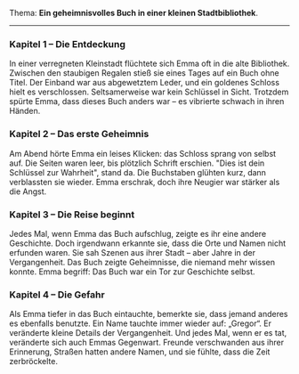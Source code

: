 Thema: **Ein geheimnisvolles Buch in einer kleinen Stadtbibliothek**.

---

### Kapitel 1 – Die Entdeckung

In einer verregneten Kleinstadt flüchtete sich Emma oft in die alte Bibliothek.
Zwischen den staubigen Regalen stieß sie eines Tages auf ein Buch ohne Titel.
Der Einband war aus abgewetztem Leder, und ein goldenes Schloss hielt es verschlossen.
Seltsamerweise war kein Schlüssel in Sicht.
Trotzdem spürte Emma, dass dieses Buch anders war – es vibrierte schwach in ihren Händen.

### Kapitel 2 – Das erste Geheimnis

Am Abend hörte Emma ein leises Klicken: das Schloss sprang von selbst auf.
Die Seiten waren leer, bis plötzlich Schrift erschien.
"Dies ist dein Schlüssel zur Wahrheit", stand da.
Die Buchstaben glühten kurz, dann verblassten sie wieder.
Emma erschrak, doch ihre Neugier war stärker als die Angst.

### Kapitel 3 – Die Reise beginnt

Jedes Mal, wenn Emma das Buch aufschlug, zeigte es ihr eine andere Geschichte.
Doch irgendwann erkannte sie, dass die Orte und Namen nicht erfunden waren.
Sie sah Szenen aus ihrer Stadt – aber Jahre in der Vergangenheit.
Das Buch zeigte Geheimnisse, die niemand mehr wissen konnte.
Emma begriff: Das Buch war ein Tor zur Geschichte selbst.

### Kapitel 4 – Die Gefahr

Als Emma tiefer in das Buch eintauchte, bemerkte sie, dass jemand anderes es ebenfalls benutzte.
Ein Name tauchte immer wieder auf: „Gregor“.
Er veränderte kleine Details der Vergangenheit.
Und jedes Mal, wenn er es tat, veränderte sich auch Emmas Gegenwart.
Freunde verschwanden aus ihrer Erinnerung, Straßen hatten andere Namen, und sie fühlte, dass die Zeit zerbröckelte.